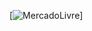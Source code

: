 [![MercadoLivre](http://4.bp.blogspot.com/-HZDKpbt-PgY/UJsdzendIbI/AAAAAAAAAbs/rb5AE19s1Eo/s1600/diretor+Mundo+Skin+lol+league+of+legends.jpg)]